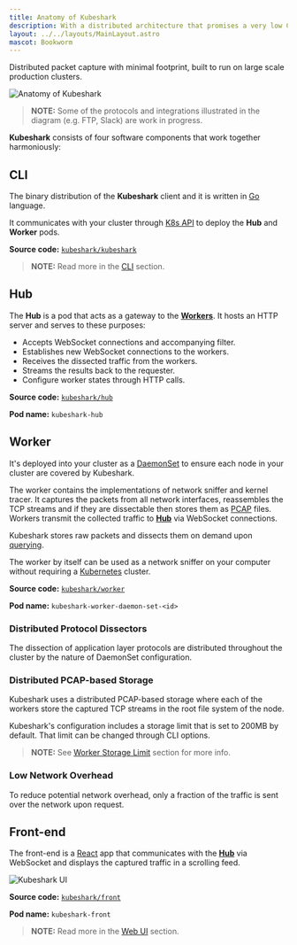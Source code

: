 ```yaml
---
title: Anatomy of Kubeshark
description: With a distributed architecture that promises a very low CPU and network overheads and capable of processing significant amounts of traffic, Kubeshark is built to run on large scale production clusters.
layout: ../../layouts/MainLayout.astro
mascot: Bookworm
---
```


Distributed packet capture with minimal footprint, built to run on large scale production clusters.

![Anatomy of **Kubeshark**](/diagram.png)

> **NOTE:** Some of the protocols and integrations illustrated in the diagram (e.g. FTP, Slack) are work in progress.

**Kubeshark** consists of four software components that work together harmoniously:

## CLI

The binary distribution of the **Kubeshark** client and it is written in [Go](https://go.dev/) language.

It communicates with your cluster through [K8s API](https://kubernetes.io/docs/concepts/overview/kubernetes-api/) to deploy the **Hub** and **Worker** pods.

**Source code:** [`kubeshark/kubeshark`](https://github.com/kubeshark/kubeshark)

> **NOTE:** Read more in the [CLI](/en/cli) section.

## Hub

The **Hub** is a pod that acts as a gateway to the [**Workers**](#worker). It hosts an HTTP server and serves to these purposes:

- Accepts WebSocket connections and accompanying filter.
- Establishes new WebSocket connections to the workers.
- Receives the dissected traffic from the workers.
- Streams the results back to the requester.
- Configure worker states through HTTP calls.

**Source code:** [`kubeshark/hub`](https://github.com/kubeshark/hub)

**Pod name:** `kubeshark-hub`

## Worker

It's deployed into your cluster as a [DaemonSet](https://kubernetes.io/docs/concepts/workloads/controllers/daemonset/)
to ensure each node in your cluster are covered by Kubeshark.

The worker contains the implementations of network sniffer and kernel tracer.
It captures the packets from all network interfaces, reassembles the TCP streams and if they are dissectable then stores them as [PCAP](https://datatracker.ietf.org/doc/id/draft-gharris-opsawg-pcap-00.html) files.
Workers transmit the collected traffic to [**Hub**](#hub) via WebSocket connections.

Kubeshark stores raw packets and dissects them on demand upon [querying](/en/querying).

The worker by itself can be used as a network sniffer on your computer without requiring a [Kubernetes](https://kubernetes.io/) cluster.

**Source code:** [`kubeshark/worker`](https://github.com/kubeshark/worker)

**Pod name:** `kubeshark-worker-daemon-set-<id>`

### Distributed Protocol Dissectors

The dissection of application layer protocols are distributed throughout the cluster by the nature of DaemonSet configuration.

### Distributed PCAP-based Storage

Kubeshark uses a distributed PCAP-based storage where each of the workers store the captured TCP streams in the root file system of the node.

Kubeshark's configuration includes a storage limit that is set to 200MB by default. That limit can be changed through CLI options.

> **NOTE:** See [Worker Storage Limit](/en/config#worker-storage-limit) section for more info.

### Low Network Overhead

To reduce potential network overhead, only a fraction of the traffic is sent over the network upon request.

## Front-end

The front-end is a [React](https://reactjs.org/) app that communicates with the [**Hub**](#hub) via WebSocket and displays the captured traffic in a scrolling feed.

![Kubeshark UI](/kubeshark-ui.png)

**Source code:** [`kubeshark/front`](https://github.com/kubeshark/front)

**Pod name:** `kubeshark-front`

> **NOTE:** Read more in the [Web UI](/en/ui) section.
